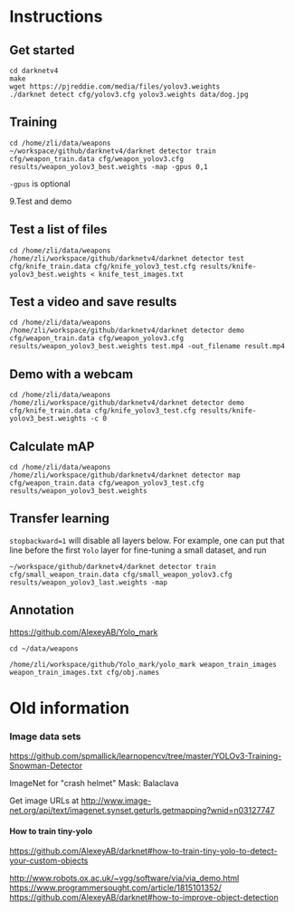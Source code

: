 
# Instructions

## Get started
```
cd darknetv4
make
wget https://pjreddie.com/media/files/yolov3.weights
./darknet detect cfg/yolov3.cfg yolov3.weights data/dog.jpg
```

## Training

```shell
cd /home/zli/data/weapons
~/workspace/github/darknetv4/darknet detector train cfg/weapon_train.data cfg/weapon_yolov3.cfg results/weapon_yolov3_best.weights -map -gpus 0,1
```

```-gpus``` is optional

9.Test and demo

## Test a list of files

```shell
cd /home/zli/data/weapons
/home/zli/workspace/github/darknetv4/darknet detector test cfg/knife_train.data cfg/knife_yolov3_test.cfg results/knife-yolov3_best.weights < knife_test_images.txt
```

## Test a video and save results

```
cd /home/zli/data/weapons
/home/zli/workspace/github/darknetv4/darknet detector demo cfg/weapon_train.data cfg/weapon_yolov3.cfg results/weapon_yolov3_best.weights test.mp4 -out_filename result.mp4
```

## Demo with a webcam

```shell
cd /home/zli/data/weapons
/home/zli/workspace/github/darknetv4/darknet detector demo cfg/knife_train.data cfg/knife_yolov3_test.cfg results/knife-yolov3_best.weights -c 0
```

## Calculate mAP

```shell
cd /home/zli/data/weapons
/home/zli/workspace/github/darknetv4/darknet detector map cfg/weapon_train.data cfg/weapon_yolov3_test.cfg results/weapon_yolov3_best.weights
```

## Transfer learning

```stopbackward=1``` will disable all layers below. For example, one can put that line before the first `Yolo` layer for fine-tuning a small dataset, and run 

```
~/workspace/github/darknetv4/darknet detector train cfg/small_weapon_train.data cfg/small_weapon_yolov3.cfg results/weapon_yolov3_last.weights -map
```



## Annotation

<https://github.com/AlexeyAB/Yolo_mark>

```shell
cd ~/data/weapons

/home/zli/workspace/github/Yolo_mark/yolo_mark weapon_train_images weapon_train_images.txt cfg/obj.names
```

# Old information

### Image data sets

<https://github.com/spmallick/learnopencv/tree/master/YOLOv3-Training-Snowman-Detector>

ImageNet for "crash helmet"
Mask: Balaclava

Get image URLs at <http://www.image-net.org/api/text/imagenet.synset.geturls.getmapping?wnid=n03127747>

#### How to train tiny-yolo

<https://github.com/AlexeyAB/darknet#how-to-train-tiny-yolo-to-detect-your-custom-objects>

<http://www.robots.ox.ac.uk/~vgg/software/via/via_demo.html>
<https://www.programmersought.com/article/1815101352/>
<https://github.com/AlexeyAB/darknet#how-to-improve-object-detection>
